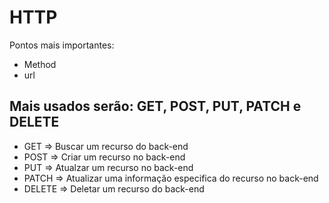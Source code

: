 # HTTP
Pontos mais importantes:
  - Method
  - url 

## Mais usados serão: GET, POST, PUT, PATCH e DELETE

- GET => Buscar um recurso do back-end
- POST => Criar um recurso no back-end
- PUT => Atualzar um recurso no back-end
- PATCH => Atualizar uma informação especifica do recurso no back-end
- DELETE => Deletar um recurso do back-end
